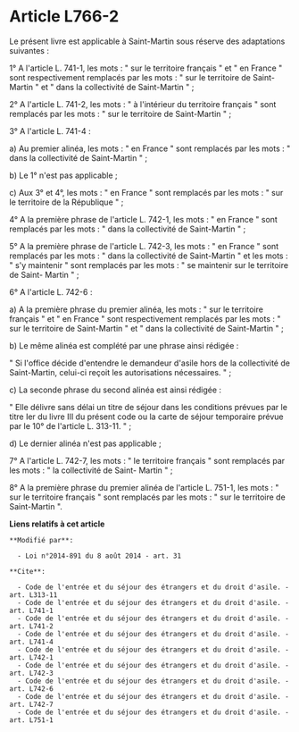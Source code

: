 # Article L766-2

Le présent livre est applicable à Saint-Martin sous réserve des adaptations suivantes : 

1° A l'article L. 741-1, les mots : " sur le territoire français " et " en France " sont respectivement remplacés par les
mots : " sur le territoire de Saint-Martin " et " dans la collectivité de Saint-Martin " ; 

2° A l'article L. 741-2, les mots : " à l'intérieur du territoire français " sont remplacés par les mots : " sur le
territoire de Saint-Martin " ; 

3° A l'article L. 741-4 : 

a) Au premier alinéa, les mots : " en France " sont remplacés par les mots : " dans la collectivité de Saint-Martin " ; 

b) Le 1° n'est pas applicable ; 

c) Aux 3° et 4°, les mots : " en France " sont remplacés par les mots : " sur le territoire de la République " ; 

4° A la première phrase de l'article L. 742-1, les mots : " en France " sont remplacés par les mots : " dans la collectivité
de Saint-Martin " ; 

5° A la première phrase de l'article L. 742-3, les mots : " en France " sont remplacés par les mots : " dans la collectivité
de Saint-Martin " et les mots : " s'y maintenir " sont remplacés par les mots : " se maintenir sur le territoire de Saint-
Martin " ; 

6° A l'article L. 742-6 : 

a) A la première phrase du premier alinéa, les mots : " sur le territoire français " et " en France " sont respectivement
remplacés par les mots : " sur le territoire de Saint-Martin " et " dans la collectivité de Saint-Martin " ; 

b) Le même alinéa est complété par une phrase ainsi rédigée : 

" Si l'office décide d'entendre le demandeur d'asile hors de la collectivité de Saint-Martin, celui-ci reçoit les
autorisations nécessaires. " ; 

c) La seconde phrase du second alinéa est ainsi rédigée : 

" Elle délivre sans délai un titre de séjour dans les conditions prévues par le titre Ier du livre III du présent code ou la
carte de séjour temporaire prévue par le 10° de l'article L. 313-11. " ; 

d) Le dernier alinéa n'est pas applicable ; 

7° A l'article L. 742-7, les mots : " le territoire français " sont remplacés par les mots : " la collectivité de Saint-
Martin " ; 

8° A la première phrase du premier alinéa de l'article L. 751-1, les mots : " sur le territoire français " sont remplacés par
les mots : " sur le territoire de Saint-Martin ".

**Liens relatifs à cet article**

	**Modifié par**:

	  - Loi n°2014-891 du 8 août 2014 - art. 31

	**Cite**:

	  - Code de l'entrée et du séjour des étrangers et du droit d'asile. - art. L313-11
	  - Code de l'entrée et du séjour des étrangers et du droit d'asile. - art. L741-1
	  - Code de l'entrée et du séjour des étrangers et du droit d'asile. - art. L741-2
	  - Code de l'entrée et du séjour des étrangers et du droit d'asile. - art. L741-4
	  - Code de l'entrée et du séjour des étrangers et du droit d'asile. - art. L742-1
	  - Code de l'entrée et du séjour des étrangers et du droit d'asile. - art. L742-3
	  - Code de l'entrée et du séjour des étrangers et du droit d'asile. - art. L742-6
	  - Code de l'entrée et du séjour des étrangers et du droit d'asile. - art. L742-7
	  - Code de l'entrée et du séjour des étrangers et du droit d'asile. - art. L751-1
